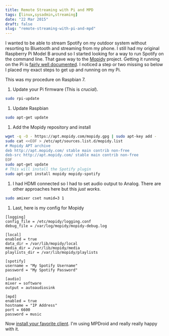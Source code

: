 ```yaml
---
title: Remote Streaming with Pi and MPD
tags: [linux,sysadmin,streaming]
date: "22 Mar 2015"
draft: false
slug: "remote-streaming-with-pi-and-mpd"
---
```


I wanted to be able to stream Spotify on my outdoor system without resorting to Bluetooth and streaming from my phone. I still had my original Raspberry Pi Model B around so I started looking for a way to run Spotify on the command line. That gave way to the [Mopidy](https://www.mopidy.com/) project. Getting it running on the Pi is [fairly well documented](https://docs.mopidy.com/en/latest/installation/raspberrypi/). I noticed a step or two missing so below I placed my exact steps to get up and running on my Pi.

This was my procedure on Raspbian 7.

1. Update your Pi firmware (This is *crucial*).

  ```sh
sudo rpi-update
  ```

1. Update Raspbian

  ```sh
sudo apt-get update
  ```

1. Add the Mopidy repository and install

  ```sh
wget -q -O - https://apt.mopidy.com/mopidy.gpg | sudo apt-key add -
sudo cat <<EOF > /etc/apt/sources.list.d/mopidy.list
# Mopidy APT archive
deb http://apt.mopidy.com/ stable main contrib non-free
deb-src http://apt.mopidy.com/ stable main contrib non-free
EOF
sudo apt-get update
# This will install the Spotify plugin
sudo apt-get install mopidy mopidy-spotify
  ```

1. I had HDMI connected so I had to set audio output to Analog. There are other approaches here but this *just works.*

  ```sh
sudo amixer cset numid=3 1
  ```

1. Last, here is my config for Mopidy

  ```text
[logging]
config_file = /etc/mopidy/logging.conf
debug_file = /var/log/mopidy/mopidy-debug.log

[local]
enabled = true
data_dir = /var/lib/mopidy/local
media_dir = /var/lib/mopidy/media
playlists_dir = /var/lib/mopidy/playlists

[spotify]
username = "My Spotify Username"
password = "My Spotify Password"

[audio]
mixer = software
output = autoaudiosink

[mpd]
enabled = true
hostname = "IP Address"
port = 6600
password = music
  ```

Now [install your favorite client](http://mpd.wikia.com/wiki/Clients). I'm using MPDroid and really really happy with it.
